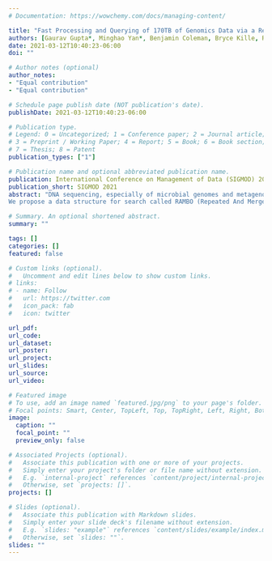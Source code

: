 ```yaml
---
# Documentation: https://wowchemy.com/docs/managing-content/

title: "Fast Processing and Querying of 170TB of Genomics Data via a Repeated And Merged BloOm Filter (RAMBO)"
authors: [Gaurav Gupta*, Minghao Yan*, Benjamin Coleman, Bryce Kille, R. A. Leo Elworth, Tharun Medini, Todd Treangen, Anshumali Shrivastava]
date: 2021-03-12T10:40:23-06:00
doi: ""

# Author notes (optional)
author_notes:
- "Equal contribution"
- "Equal contribution"

# Schedule page publish date (NOT publication's date).
publishDate: 2021-03-12T10:40:23-06:00

# Publication type.
# Legend: 0 = Uncategorized; 1 = Conference paper; 2 = Journal article;
# 3 = Preprint / Working Paper; 4 = Report; 5 = Book; 6 = Book section;
# 7 = Thesis; 8 = Patent
publication_types: ["1"]

# Publication name and optional abbreviated publication name.
publication: International Conference on Management of Data (SIGMOD) 2021.
publication_short: SIGMOD 2021
abstract: "DNA sequencing, especially of microbial genomes and metagenomes, has been at the core of recent research advances in large-scale comparative genomics. The data deluge has resulted in exponential growth in genomic datasets over the past years and has shown no sign of slowing down. Several recent attempts have been made to tame the computational burden of sequence search on these terabyte and petabyte-scale datasets, including raw reads and assembled genomes. However, no known implementation provides both fast query and construction time, keeps the low false-positive requirement, and offers cheap storage of the data structure.
We propose a data structure for search called RAMBO (Repeated And Merged BloOm Filter) which is significantly faster in query time than state-of-the-art genome indexing methods- COBS (Compact bit-sliced signature index), Sequence Bloom Trees, HowDeSBT, and SSBT. Furthermore, it supports insertion and query process parallelism, cheap updates for streaming inputs, has a zero false-negative rate, a low false-positive rate, and a small index size. RAMBO converts the search problem into set membership testing among $K$ documents. Interestingly, it is a count-min sketch type arrangement of a membership testing utility (Bloom Filter in our case). The simplicity of the algorithm and embarrassingly parallel architecture allows us to stream and index a 170TB whole-genome sequence dataset in a mere 9 hours on a cluster of 100 nodes while competing methods require weeks. "

# Summary. An optional shortened abstract.
summary: ""

tags: []
categories: []
featured: false

# Custom links (optional).
#   Uncomment and edit lines below to show custom links.
# links:
# - name: Follow
#   url: https://twitter.com
#   icon_pack: fab
#   icon: twitter

url_pdf:
url_code:
url_dataset:
url_poster:
url_project:
url_slides:
url_source:
url_video:

# Featured image
# To use, add an image named `featured.jpg/png` to your page's folder. 
# Focal points: Smart, Center, TopLeft, Top, TopRight, Left, Right, BottomLeft, Bottom, BottomRight.
image:
  caption: ""
  focal_point: ""
  preview_only: false

# Associated Projects (optional).
#   Associate this publication with one or more of your projects.
#   Simply enter your project's folder or file name without extension.
#   E.g. `internal-project` references `content/project/internal-project/index.md`.
#   Otherwise, set `projects: []`.
projects: []

# Slides (optional).
#   Associate this publication with Markdown slides.
#   Simply enter your slide deck's filename without extension.
#   E.g. `slides: "example"` references `content/slides/example/index.md`.
#   Otherwise, set `slides: ""`.
slides: ""
---
```

